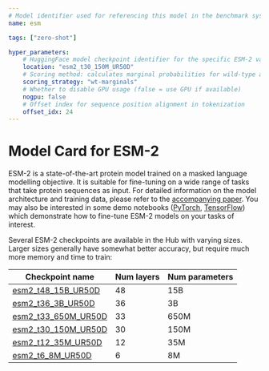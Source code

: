 ```yaml
---
# Model identifier used for referencing this model in the benchmark system
name: esm

tags: ["zero-shot"]

hyper_parameters:
    # HuggingFace model checkpoint identifier for the specific ESM-2 variant
    location: "esm2_t30_150M_UR50D"
    # Scoring method: calculates marginal probabilities for wild-type amino acids
    scoring_strategy: "wt-marginals"
    # Whether to disable GPU usage (false = use GPU if available)
    nogpu: false
    # Offset index for sequence position alignment in tokenization
    offset_idx: 24
---
```


# Model Card for ESM-2

ESM-2 is a state-of-the-art protein model trained on a masked language modelling objective. It is suitable for fine-tuning on a wide range of tasks that take protein sequences as input. For detailed information on the model architecture and training data, please refer to the [accompanying paper](https://www.biorxiv.org/content/10.1101/2022.07.20.500902v2). You may also be interested in some demo notebooks ([PyTorch](https://colab.research.google.com/github/huggingface/notebooks/blob/main/examples/protein_language_modeling.ipynb), [TensorFlow](https://colab.research.google.com/github/huggingface/notebooks/blob/main/examples/protein_language_modeling-tf.ipynb)) which demonstrate how to fine-tune ESM-2 models on your tasks of interest.

Several ESM-2 checkpoints are available in the Hub with varying sizes. Larger sizes generally have somewhat better accuracy, but require much more memory and time to train:

| Checkpoint name | Num layers | Num parameters |
|------------------------------|----|----------|
| [esm2_t48_15B_UR50D](https://huggingface.co/facebook/esm2_t48_15B_UR50D) | 48 | 15B     |
| [esm2_t36_3B_UR50D](https://huggingface.co/facebook/esm2_t36_3B_UR50D) | 36 | 3B      | 
| [esm2_t33_650M_UR50D](https://huggingface.co/facebook/esm2_t33_650M_UR50D) | 33 | 650M    | 
| [esm2_t30_150M_UR50D](https://huggingface.co/facebook/esm2_t30_150M_UR50D) | 30 | 150M    | 
| [esm2_t12_35M_UR50D](https://huggingface.co/facebook/esm2_t12_35M_UR50D) | 12 | 35M     | 
| [esm2_t6_8M_UR50D](https://huggingface.co/facebook/esm2_t6_8M_UR50D)  | 6  | 8M      | 
